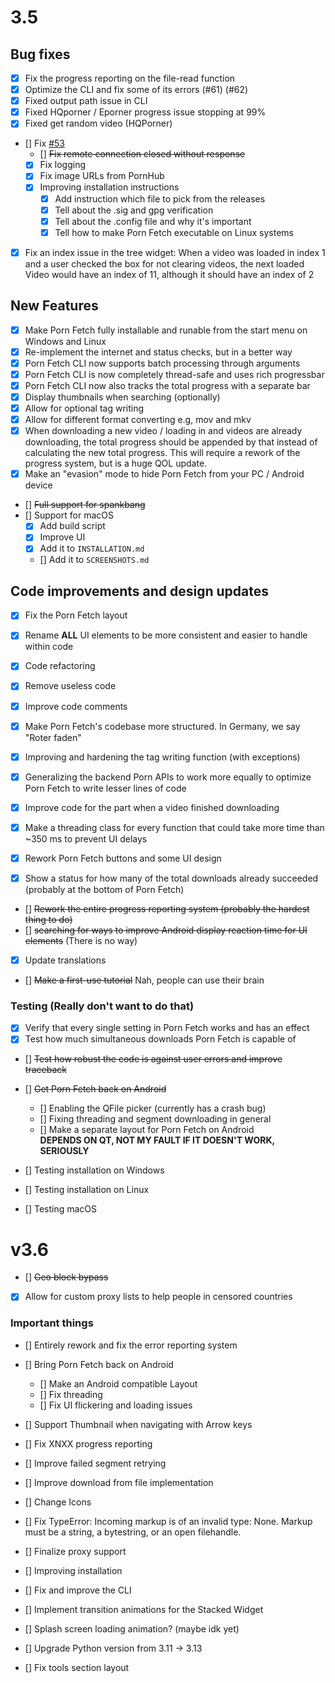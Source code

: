 # 3.5

## Bug fixes
- [x] Fix the progress reporting on the file-read function
- [x] Optimize the CLI and fix some of its errors (#61) (#62)
- [x] Fixed output path issue in CLI
- [x] Fixed HQporner / Eporner progress issue stopping at 99%
- [x] Fixed get random video (HQPorner)
- [] Fix [#53](https://github.com/EchterAlsFake/Porn_Fetch/issues/53)
  - [] ~~Fix remote connection closed without response~~
  - [x] Fix logging
  - [x] Fix image URLs from PornHub
  - [x] Improving installation instructions
    - [x] Add instruction which file to pick from the releases
    - [x] Tell about the .sig and gpg verification
    - [x] Tell about the .config file and why it's important
    - [x] Tell how to make Porn Fetch executable on Linux systems
- [x] Fix an index issue in the tree widget:
 When a video was loaded in index 1 and a user checked the box for not clearing videos, the next loaded
 Video would have an index of 11, although it should have an index of 2

## New Features
- [x] Make Porn Fetch fully installable and runable from the start menu on Windows and Linux
- [x] Re-implement the internet and status checks, but in a better way
- [x] Porn Fetch CLI now supports batch processing through arguments
- [x] Porn Fetch CLI is now completely thread-safe and uses rich progressbar
- [x] Porn Fetch CLI now also tracks the total progress with a separate bar
- [x] Display thumbnails when searching (optionally)
- [x] Allow for optional tag writing
- [x] Allow for different format converting e.g, mov and mkv
- [x] When downloading a new video / loading in and videos are already downloading, the total progress should be appended
  by that instead of calculating the new total progress. This will require a rework of the progress system, but is a huge QOL update.
- [x] Make an "evasion" mode to hide Porn Fetch from your PC / Android device
- [] ~~Full support for spankbang~~ 
- [] Support for macOS
  - [x] Add build script
  - [x] Improve UI
  - [x] Add it to `INSTALLATION.md`
  - [] Add it to `SCREENSHOTS.md`

## Code improvements and design updates
- [x] Fix the Porn Fetch layout
- [x] Rename **ALL** UI elements to be more consistent and easier to handle within code
- [x] Code refactoring
 - [x] Remove useless code
 - [x] Improve code comments

- [x] Make Porn Fetch's codebase more structured. In Germany, we say "Roter faden"
- [x] Improving and hardening the tag writing function (with exceptions)
- [x] Generalizing the backend Porn APIs to work more equally to optimize Porn Fetch to write lesser lines of code
- [x] Improve code for the part when a video finished downloading
- [x] Make a threading class for every function that could take more time than ~350 ms to prevent UI delays
- [x] Rework Porn Fetch buttons and some UI design
- [x] Show a status for how many of the total downloads already succeeded (probably at the bottom of Porn Fetch)
- [] ~~Rework the entire progress reporting system (probably the hardest thing to do)~~
- [] ~~searching for ways to improve Android display reaction time for UI elements~~ (There is no way)
- [x] Update translations
- [] ~~Make a first-use tutorial~~ Nah, people can use their brain


### Testing (Really don't want to do that)

- [x] Verify that every single setting in Porn Fetch works and has an effect
- [x] Test how much simultaneous downloads Porn Fetch is capable of
- [] ~~Test how robust the code is against user errors and improve traceback~~
- [] ~~Get Porn Fetch back on Android~~
  - [] Enabling the QFile picker (currently has a crash bug)
  - [] Fixing threading and segment downloading in general
  - [] Make a separate layout for Porn Fetch on Android
  <br>**DEPENDS ON QT, NOT MY FAULT IF IT DOESN'T WORK, SERIOUSLY**

- [] Testing installation on Windows
- [] Testing installation on Linux
- [] Testing macOS

# v3.6
- [] ~~Geo block bypass~~
- [x] Allow for custom proxy lists to help people in censored countries


### Important things
- [] Entirely rework and fix the error reporting system
- [] Bring Porn Fetch back on Android
  - [] Make an Android compatible Layout
  - [] Fix threading
  - [] Fix UI flickering and loading issues

  
- [] Support Thumbnail when navigating with Arrow keys
- [] Fix XNXX progress reporting
- [] Improve failed segment retrying
- [] Improve download from file implementation
- [] Change Icons
- [] Fix TypeError: Incoming markup is of an invalid type: None. Markup must be a string, a bytestring, or an open filehandle.
- [] Finalize proxy support
- [] Improving installation
- [] Fix and improve the CLI
- [] Implement transition animations for the Stacked Widget
- [] Splash screen loading animation? (maybe idk yet)
- [] Upgrade Python version from 3.11 -> 3.13
- [] Fix tools section layout